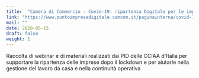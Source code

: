 ```yaml
---
title:  "Camera di Commercio - Covid-19: ripartenza Digitale per le imprese"
link: "https://www.puntoimpresadigitale.camcom.it/paginainterna/covid-19-ripartenza-digitale"
mail: ""
date: 2020-05-15
draft: false
weight: 1
---
```


Raccolta di webinar e di materiali realizzati dai PID delle CCIAA d'Italia per supportare la ripartenza delle imprese dopo il lockdown e per aiutarle nella gestione del lavoro da casa e nella continuità operativa​